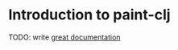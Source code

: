 # Introduction to paint-clj

TODO: write [great documentation](http://jacobian.org/writing/what-to-write/)
